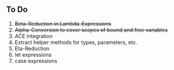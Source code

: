 ## To Do
1. ~~Beta-Reduction in Lambda-Expressions~~
1. ~~Alpha-Conversion to cover scopes of bound and free variables~~
1. ACE integration
1. Extract helper methods for types, parameters, etc.
1. Eta-Reduction
1. let expressions
1. case expressions
